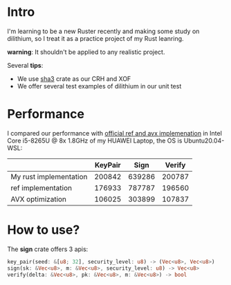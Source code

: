 # Intro

I'm learning to be a new Ruster recently and making some study on dilithium, so I treat it as a practice project of my Rust leanring.

**warning**: It shouldn't be applied to any realistic project.

Several **tips**:
- We use [sha3](https://docs.rs/sha3) crate as our CRH and XOF
- We offer several test examples of dilithium in our unit test

# Performance
I compared our performance with [official ref and avx implemenation](https://github.com/pq-crystals/dilithium) in Intel Core i5-8265U @ 8x 1.8GHz of my HUAWEI Laptop, the OS is Ubuntu20.04-WSL:


|                        	| KeyPair 	| Sign   	| Verify 	|
|------------------------	|---------	|--------	|--------	|
| My rust implementation 	| 200842  	| 639286 	| 200787 	|
| ref implementation     	| 176933  	| 787787 	| 196560 	|
| AVX optimization       	| 106025  	| 303899 	| 107837 	|

# How to use?

The **sign** crate offers 3 apis:
```rust
key_pair(seed: &[u8; 32], security_level: u8) -> (Vec<u8>, Vec<u8>)
sign(sk: &Vec<u8>, m: &Vec<u8>, security_level: u8) -> Vec<u8>
verify(delta: &Vec<u8>, pk: &Vec<u8>, m: &Vec<u8>) -> bool
```
